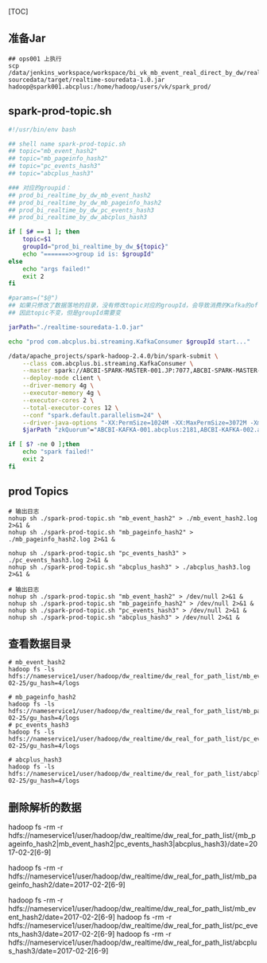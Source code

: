 [TOC]

## 准备Jar
```
## ops001 上执行
scp /data/jenkins_workspace/workspace/bi_vk_mb_event_real_direct_by_dw/realtime-sourcedata/target/realtime-souredata-1.0.jar hadoop@spark001.abcplus:/home/hadoop/users/vk/spark_prod/
```

## spark-prod-topic.sh
``` sh
#!/usr/bin/env bash

## shell name spark-prod-topic.sh
## topic="mb_event_hash2"
## topic="mb_pageinfo_hash2"
## topic="pc_events_hash3"
## topic="abcplus_hash3"

### 对应的groupid：
## prod_bi_realtime_by_dw_mb_event_hash2
## prod_bi_realtime_by_dw_mb_pageinfo_hash2
## prod_bi_realtime_by_dw_pc_events_hash3
## prod_bi_realtime_by_dw_abcplus_hash3

if [ $# == 1 ]; then
    topic=$1
    groupId="prod_bi_realtime_by_dw_${topic}"
    echo "=======>>group id is: $groupId"
else
    echo "args failed!"
    exit 2
fi

#params=("$@")
## 如果只修改了数据落地的目录，没有修改topic对应的groupId，会导致消费的Kafka的offset有冲突
## 因此topic不变，但是groupId需要变

jarPath="./realtime-souredata-1.0.jar"

echo "prod com.abcplus.bi.streaming.KafkaConsumer $groupId start..."

/data/apache_projects/spark-hadoop-2.4.0/bin/spark-submit \
    --class com.abcplus.bi.streaming.KafkaConsumer \
    --master spark://ABCBI-SPARK-MASTER-001.JP:7077,ABCBI-SPARK-MASTER-002.JP:7077 \
    --deploy-mode client \
    --driver-memory 4g \
    --executor-memory 4g \
    --executor-cores 2 \
    --total-executor-cores 12 \
    --conf "spark.default.parallelism=24" \
    --driver-java-options "-XX:PermSize=1024M -XX:MaxPermSize=3072M -Xmx4096M -Xms2048M -Xmn1024M" \
    $jarPath "zkQuorum"="ABCBI-KAFKA-001.abcplus:2181,ABCBI-KAFKA-002.abcplus:2181,ABCBI-KAFKA-003.abcplus:2181,ABCBI-KAFKA-004.abcplus:2181,ABCBI-KAFKA-005.abcplus:2181" "brokerList"="kafka-broker-000.abcplus:9082,kafka-broker-001.abcplus:9083,kafka-broker-002.abcplus:9084,kafka-broker-003.abcplus:9085,kafka-broker-004.abcplus:9086,kafka-broker-005.abcplus:9087,kafka-broker-006.abcplus:9092,kafka-broker-007.abcplus:9093,kafka-broker-008.abcplus:9094,kafka-broker-009.abcplus:9095,kafka-broker-010.abcplus:9096,kafka-broker-011.abcplus:9097" "topic"=$topic "groupId"=$groupId "consumerType"=1 "consumerTime"=60 "maxRecords"=80

if [ $? -ne 0 ];then
    echo "spark failed!"
    exit 2
fi

```

## prod Topics
```
# 输出日志
nohup sh ./spark-prod-topic.sh "mb_event_hash2" > ./mb_event_hash2.log 2>&1 &
nohup sh ./spark-prod-topic.sh "mb_pageinfo_hash2" > ./mb_pageinfo_hash2.log 2>&1 &

nohup sh ./spark-prod-topic.sh "pc_events_hash3" > ./pc_events_hash3.log 2>&1 &
nohup sh ./spark-prod-topic.sh "abcplus_hash3" > ./abcplus_hash3.log 2>&1 &

# 输出日志
nohup sh ./spark-prod-topic.sh "mb_event_hash2" > /dev/null 2>&1 &
nohup sh ./spark-prod-topic.sh "mb_pageinfo_hash2" > /dev/null 2>&1 &
nohup sh ./spark-prod-topic.sh "pc_events_hash3" > /dev/null 2>&1 &
nohup sh ./spark-prod-topic.sh "abcplus_hash3" > /dev/null 2>&1 &
```

## 查看数据目录
```
# mb_event_hash2
hadoop fs -ls hdfs://nameservice1/user/hadoop/dw_realtime/dw_real_for_path_list/mb_event_hash2/date=2017-02-25/gu_hash=4/logs

# mb_pageinfo_hash2
hadoop fs -ls hdfs://nameservice1/user/hadoop/dw_realtime/dw_real_for_path_list/mb_pageinfo_hash2/date=2017-02-25/gu_hash=4/logs
# pc_events_hash3
hadoop fs -ls hdfs://nameservice1/user/hadoop/dw_realtime/dw_real_for_path_list/pc_events_hash3/date=2017-02-25/gu_hash=4/logs

# abcplus_hash3
hadoop fs -ls hdfs://nameservice1/user/hadoop/dw_realtime/dw_real_for_path_list/abcplus_hash3/date=2017-02-25/gu_hash=4/logs

```

## 删除解析的数据

hadoop fs -rm -r hdfs://nameservice1/user/hadoop/dw_realtime/dw_real_for_path_list/{mb_pageinfo_hash2|mb_event_hash2|pc_events_hash3|abcplus_hash3}/date=2017-02-2[6-9]

hadoop fs -rm -r hdfs://nameservice1/user/hadoop/dw_realtime/dw_real_for_path_list/mb_pageinfo_hash2/date=2017-02-2[6-9]

hadoop fs -rm -r hdfs://nameservice1/user/hadoop/dw_realtime/dw_real_for_path_list/mb_event_hash2/date=2017-02-2[6-9]
hadoop fs -rm -r hdfs://nameservice1/user/hadoop/dw_realtime/dw_real_for_path_list/pc_events_hash3/date=2017-02-2[6-9]
hadoop fs -rm -r hdfs://nameservice1/user/hadoop/dw_realtime/dw_real_for_path_list/abcplus_hash3/date=2017-02-2[6-9]